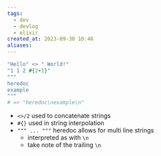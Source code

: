 ```yaml
---
tags:
  - dev
  - devlog
  - elixir
created_at: 2023-09-30 10:46
aliases:
---
```

```elixir
"Hello" <> " World!"
"1 1 2 #{2+1}"
"""
heredoc
example
"""
# => "heredoc\nexample\n"
```

- `<>/2` used to concatenate strings
- `#{}` used in string interpolation
- `""" ... """` heredoc allows for multi line strings
	- interpreted as with `\n`
	- take note of the trailing `\n`
